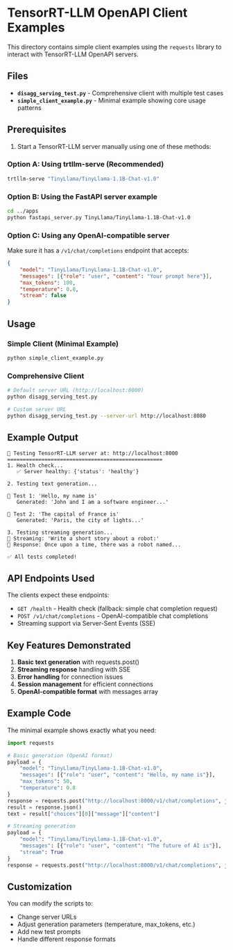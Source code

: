 # TensorRT-LLM OpenAPI Client Examples

This directory contains simple client examples using the `requests` library to interact with TensorRT-LLM OpenAPI servers.

## Files

- **`disagg_serving_test.py`** - Comprehensive client with multiple test cases
- **`simple_client_example.py`** - Minimal example showing core usage patterns

## Prerequisites

1. Start a TensorRT-LLM server manually using one of these methods:

### Option A: Using trtllm-serve (Recommended)
```bash
trtllm-serve "TinyLlama/TinyLlama-1.1B-Chat-v1.0"
```

### Option B: Using the FastAPI server example
```bash
cd ../apps
python fastapi_server.py TinyLlama/TinyLlama-1.1B-Chat-v1.0
```

### Option C: Using any OpenAI-compatible server
Make sure it has a `/v1/chat/completions` endpoint that accepts:
```json
{
    "model": "TinyLlama/TinyLlama-1.1B-Chat-v1.0",
    "messages": [{"role": "user", "content": "Your prompt here"}],
    "max_tokens": 100,
    "temperature": 0.8,
    "stream": false
}
```

## Usage

### Simple Client (Minimal Example)
```bash
python simple_client_example.py
```

### Comprehensive Client
```bash
# Default server URL (http://localhost:8000)
python disagg_serving_test.py

# Custom server URL
python disagg_serving_test.py --server-url http://localhost:8080
```

## Example Output

```
🤖 Testing TensorRT-LLM server at: http://localhost:8000
==================================================
1. Health check...
   ✅ Server healthy: {'status': 'healthy'}

2. Testing text generation...

🎯 Test 1: 'Hello, my name is'
   Generated: 'John and I am a software engineer...'

🎯 Test 2: 'The capital of France is'
   Generated: 'Paris, the city of lights...'

3. Testing streaming generation...
🎯 Streaming: 'Write a short story about a robot:'
📡 Response: Once upon a time, there was a robot named...

✅ All tests completed!
```

## API Endpoints Used

The clients expect these endpoints:

- `GET /health` - Health check (fallback: simple chat completion request)
- `POST /v1/chat/completions` - OpenAI-compatible chat completions
- Streaming support via Server-Sent Events (SSE)

## Key Features Demonstrated

1. **Basic text generation** with requests.post()
2. **Streaming response** handling with SSE
3. **Error handling** for connection issues
4. **Session management** for efficient connections
5. **OpenAI-compatible format** with messages array

## Example Code

The minimal example shows exactly what you need:

```python
import requests

# Basic generation (OpenAI format)
payload = {
    "model": "TinyLlama/TinyLlama-1.1B-Chat-v1.0",
    "messages": [{"role": "user", "content": "Hello, my name is"}],
    "max_tokens": 50,
    "temperature": 0.8
}
response = requests.post("http://localhost:8000/v1/chat/completions", json=payload)
result = response.json()
text = result["choices"][0]["message"]["content"]

# Streaming generation  
payload = {
    "model": "TinyLlama/TinyLlama-1.1B-Chat-v1.0",
    "messages": [{"role": "user", "content": "The future of AI is"}],
    "stream": True
}
response = requests.post("http://localhost:8000/v1/chat/completions", json=payload, stream=True)
```

## Customization

You can modify the scripts to:
- Change server URLs
- Adjust generation parameters (temperature, max_tokens, etc.)
- Add new test prompts
- Handle different response formats 
